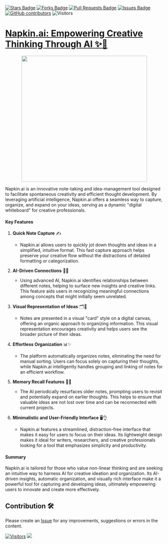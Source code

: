 <a href="https://github.com/drshahizan/Generative-AI-Playground/stargazers"><img src="https://img.shields.io/github/stars/drshahizan/Generative-AI-Playground" alt="Stars Badge"/></a>
<a href="https://github.com/drshahizan/Generative-AI-Playground/network/members"><img src="https://img.shields.io/github/forks/drshahizan/Generative-AI-Playground" alt="Forks Badge"/></a>
<a href="https://github.com/drshahizan/Generative-AI-Playground/pulls"><img src="https://img.shields.io/github/issues-pr/drshahizan/Generative-AI-Playground" alt="Pull Requests Badge"/></a>
<a href="https://github.com/drshahizan/Generative-AI-Playground"><img src="https://img.shields.io/github/issues/drshahizan/Generative-AI-Playground" alt="Issues Badge"/></a>
<a href="https://github.com/drshahizan/Generative-AI-Playground/graphs/contributors"><img alt="GitHub contributors" src="https://img.shields.io/github/contributors/drshahizan/Generative-AI-Playground?color=2b9348"></a>
![Visitors](https://api.visitorbadge.io/api/visitors?path=https%3A%2F%2Fgithub.com%2Fdrshahizan%2Fai-tools&labelColor=%23d9e3f0&countColor=%23697689&style=flat)

# [Napkin.ai: Empowering Creative Thinking Through AI ✨📝](https://www.napkin.ai/)

<p align="center">
 <img src="https://miro.medium.com/v2/resize:fit:1400/format:webp/1*tMv1aDafvnz8ZUl_caHdCw.png"  height="400">
</p>

Napkin.ai is an innovative note-taking and idea-management tool designed to facilitate spontaneous creativity and efficient thought development. By leveraging artificial intelligence, Napkin.ai offers a seamless way to capture, organize, and expand on your ideas, serving as a dynamic "digital whiteboard" for creative professionals.

#### Key Features

1. **Quick Note Capture** ✍️
   - Napkin.ai allows users to quickly jot down thoughts and ideas in a simplified, intuitive format. This fast capture approach helps preserve your creative flow without the distractions of detailed formatting or categorization.

2. **AI-Driven Connections** 🤖🔗
   - Using advanced AI, Napkin.ai identifies relationships between different notes, helping to surface new insights and creative links. This feature aids users in recognizing meaningful connections among concepts that might initially seem unrelated.

3. **Visual Representation of Ideas** 🗂️🧠
   - Notes are presented in a visual "card" style on a digital canvas, offering an organic approach to organizing information. This visual representation encourages creativity and helps users see the broader picture of their ideas.

4. **Effortless Organization** 📊✨
   - The platform automatically organizes notes, eliminating the need for manual sorting. Users can focus solely on capturing their thoughts, while Napkin.ai intelligently handles grouping and linking of notes for an efficient workflow.

5. **Memory Recall Features** 🔄💡
   - The AI periodically resurfaces older notes, prompting users to revisit and potentially expand on earlier thoughts. This helps to ensure that valuable ideas are not lost over time and can be reconnected with current projects.

6. **Minimalistic and User-Friendly Interface** 🖥️👌
   - Napkin.ai features a streamlined, distraction-free interface that makes it easy for users to focus on their ideas. Its lightweight design makes it ideal for writers, researchers, and creative professionals looking for a tool that emphasizes simplicity and productivity.

#### Summary

Napkin.ai is tailored for those who value non-linear thinking and are seeking an intuitive way to harness AI for creative ideation and organization. Its AI-driven insights, automatic organization, and visually rich interface make it a powerful tool for capturing and developing ideas, ultimately empowering users to innovate and create more effectively.


## Contribution 🛠️
Please create an [Issue](https://github.com/drshahizan/Generative-AI-Playground/issues) for any improvements, suggestions or errors in the content.

[![Visitors](https://api.visitorbadge.io/api/visitors?path=https%3A%2F%2Fgithub.com%2Fdrshahizan&labelColor=%23697689&countColor=%23555555&style=plastic)](https://visitorbadge.io/status?path=https%3A%2F%2Fgithub.com%2Fdrshahizan)
![](https://hit.yhype.me/github/profile?user_id=81284918)

